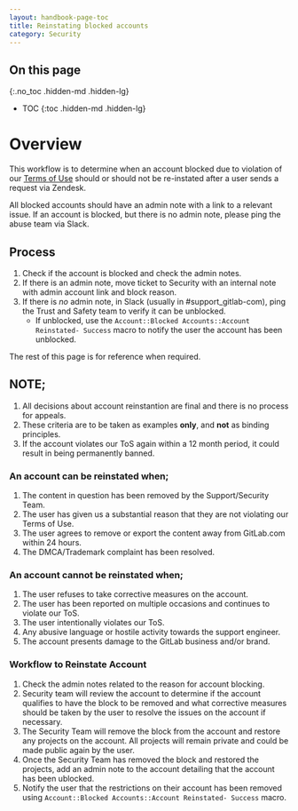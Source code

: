 ```yaml
---
layout: handbook-page-toc
title: Reinstating blocked accounts
category: Security
---
```


## On this page
{:.no_toc .hidden-md .hidden-lg}

- TOC
{:toc .hidden-md .hidden-lg}

# Overview

This workflow is to determine when an account blocked due to violation of our [Terms of Use](/terms/) should or should not be re-instated after a user sends a request via Zendesk.

All blocked accounts should have an admin note with a link to a relevant issue. If an account is blocked, but there is no admin note, please ping the abuse team via Slack.

## Process

1. Check if the account is blocked and check the admin notes.
1. If there is an admin note, move ticket to Security with an internal note with admin account link and block reason.
1. If there is *no* admin note, in Slack (usually in #support_gitlab-com), ping the Trust and Safety team to verify it can be unblocked.
    - If unblocked, use the `Account::Blocked Accounts::Account Reinstated- Success` macro to notify the user the account has been unblocked.

The rest of this page is for reference when required.

## NOTE;

1. All decisions about account reinstantion are final and there is no process for appeals.
1. These criteria are to be taken as examples **only**, and **not** as binding principles.
1. If the account violates our ToS again within a 12 month period, it could result in being permanently banned.

### An account can be reinstated when;

1. The content in question has been removed by the Support/Security Team.
1. The user has given us a substantial reason that they are not violating our Terms of Use.
1. The user agrees to remove or export the content away from GitLab.com within 24 hours.
1. The DMCA/Trademark complaint has been resolved.


### An account **cannot** be reinstated when;

1. The user refuses to take corrective measures on the account.
1. The user has been reported on multiple occasions and continues to violate our ToS.
1. The user intentionally violates our ToS.
1. Any abusive language or hostile activity towards the support engineer.
1. The account presents damage to the GitLab business and/or brand.


### Workflow to Reinstate Account

1. Check the admin notes related to the reason for account blocking.
1. Security team will review the account to determine if the account qualifies to have the block to be removed and what corrective measures should be taken by the user to resolve the issues on the account if necessary.
1. The Security Team will remove the block from the account and restore any projects on the account. All projects will remain private and could be made public again by the user.
1. Once the Security Team has removed the block and restored the projects, add an admin note to the account detailing that the account has been ublocked.
1. Notify the user that the restrictions on their account has been removed using `Account::Blocked Accounts::Account Reinstated- Success` macro.
